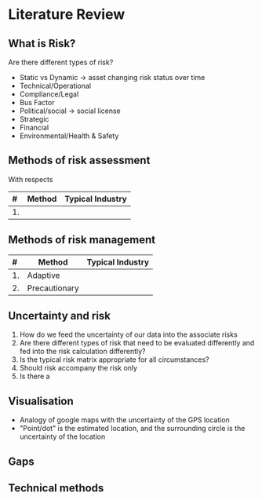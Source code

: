 # Literature Review

## What is Risk?

Are there different types of risk?

* Static vs Dynamic -> asset changing risk status over time
* Technical/Operational
* Compliance/Legal
* Bus Factor
* Political/social -> social license
* Strategic 
* Financial
* Environmental/Health & Safety

## Methods of risk assessment 

With respects 

|#|Method|Typical Industry|
|:----|-----|-----|
|1.| ||

## Methods of risk management

|#|Method|Typical Industry|
|:----|-----|-----|
|1.|Adaptive | |
|2.|Precautionary ||

## Uncertainty and risk

1. How do we feed the uncertainty of our data into the associate risks
2. Are there different types of risk that need to be evaluated differently and fed into the risk calculation differently?
3. Is the typical risk matrix appropriate for all circumstances?
4. Should risk accompany the risk only
5. Is there a 

## Visualisation

* Analogy of google maps with the uncertainty of the GPS location
* "Point/dot" is the estimated location, and the surrounding circle is the uncertainty of the location


## Gaps

## Technical methods